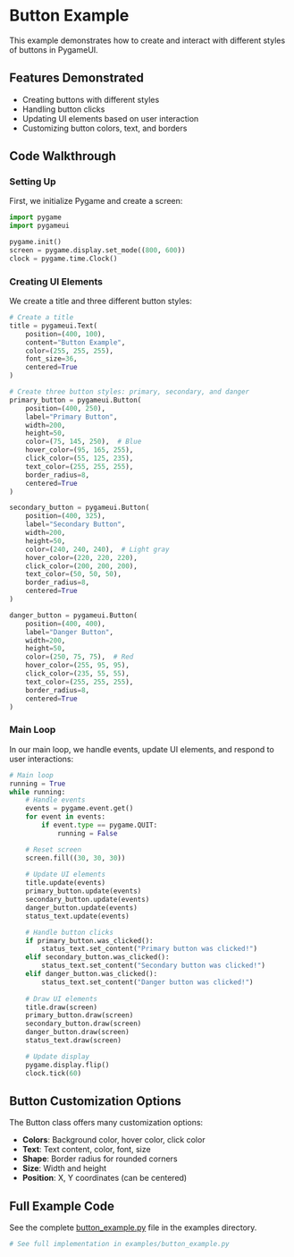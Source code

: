 # Button Example

This example demonstrates how to create and interact with different styles of buttons in PygameUI.

## Features Demonstrated

- Creating buttons with different styles
- Handling button clicks
- Updating UI elements based on user interaction
- Customizing button colors, text, and borders

## Code Walkthrough

### Setting Up

First, we initialize Pygame and create a screen:

```python
import pygame
import pygameui

pygame.init()
screen = pygame.display.set_mode((800, 600))
clock = pygame.time.Clock()
```

### Creating UI Elements

We create a title and three different button styles:

```python
# Create a title
title = pygameui.Text(
    position=(400, 100),
    content="Button Example",
    color=(255, 255, 255),
    font_size=36,
    centered=True
)

# Create three button styles: primary, secondary, and danger
primary_button = pygameui.Button(
    position=(400, 250),
    label="Primary Button",
    width=200,
    height=50,
    color=(75, 145, 250),  # Blue
    hover_color=(95, 165, 255),
    click_color=(55, 125, 235),
    text_color=(255, 255, 255),
    border_radius=8,
    centered=True
)

secondary_button = pygameui.Button(
    position=(400, 325),
    label="Secondary Button",
    width=200,
    height=50,
    color=(240, 240, 240),  # Light gray
    hover_color=(220, 220, 220),
    click_color=(200, 200, 200),
    text_color=(50, 50, 50),
    border_radius=8,
    centered=True
)

danger_button = pygameui.Button(
    position=(400, 400),
    label="Danger Button",
    width=200,
    height=50,
    color=(250, 75, 75),  # Red
    hover_color=(255, 95, 95),
    click_color=(235, 55, 55),
    text_color=(255, 255, 255),
    border_radius=8,
    centered=True
)
```

### Main Loop

In our main loop, we handle events, update UI elements, and respond to user interactions:

```python
# Main loop
running = True
while running:
    # Handle events
    events = pygame.event.get()
    for event in events:
        if event.type == pygame.QUIT:
            running = False

    # Reset screen
    screen.fill((30, 30, 30))
    
    # Update UI elements
    title.update(events)
    primary_button.update(events)
    secondary_button.update(events)
    danger_button.update(events)
    status_text.update(events)

    # Handle button clicks
    if primary_button.was_clicked():
        status_text.set_content("Primary button was clicked!")
    elif secondary_button.was_clicked():
        status_text.set_content("Secondary button was clicked!")
    elif danger_button.was_clicked():
        status_text.set_content("Danger button was clicked!")
    
    # Draw UI elements
    title.draw(screen)
    primary_button.draw(screen)
    secondary_button.draw(screen)
    danger_button.draw(screen)
    status_text.draw(screen)

    # Update display
    pygame.display.flip()
    clock.tick(60)
```

## Button Customization Options

The Button class offers many customization options:

- **Colors**: Background color, hover color, click color
- **Text**: Text content, color, font, size
- **Shape**: Border radius for rounded corners
- **Size**: Width and height
- **Position**: X, Y coordinates (can be centered)

## Full Example Code

See the complete [button_example.py](https://github.com/trymbf/pygameui/blob/main/examples/button_example.py) file in the examples directory.

```python
# See full implementation in examples/button_example.py
```
